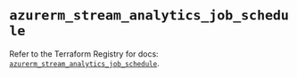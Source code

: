 # `azurerm_stream_analytics_job_schedule`

Refer to the Terraform Registry for docs: [`azurerm_stream_analytics_job_schedule`](https://registry.terraform.io/providers/hashicorp/azurerm/4.19.0/docs/resources/stream_analytics_job_schedule).
